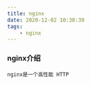 ```yaml
---
title: nginx
date: 2020-12-02 10:38:39
tags:
    - nginx
---
```


### nginx介绍
    nginx是一个高性能 HTTP









